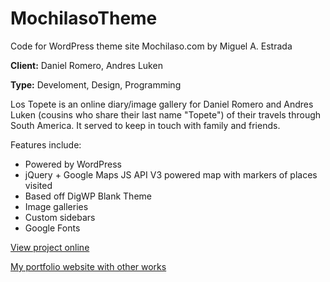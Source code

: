 # MochilasoTheme
Code for WordPress theme site Mochilaso.com by Miguel A. Estrada

__Client:__ Daniel Romero, Andres Luken

__Type:__ Develoment, Design, Programming

Los Topete is an online diary/image gallery for Daniel Romero and Andres Luken (cousins who share their last name "Topete") of their travels through South America. It served to keep in touch with family and friends.

Features include:
* Powered by WordPress
* jQuery + Google Maps JS API V3 powered map with markers of places visited
* Based off DigWP Blank Theme
* Image galleries
* Custom sidebars
* Google Fonts

[View project online](http://mochilaso.com)

[My portfolio website with other works](http://bleucellar.com)
